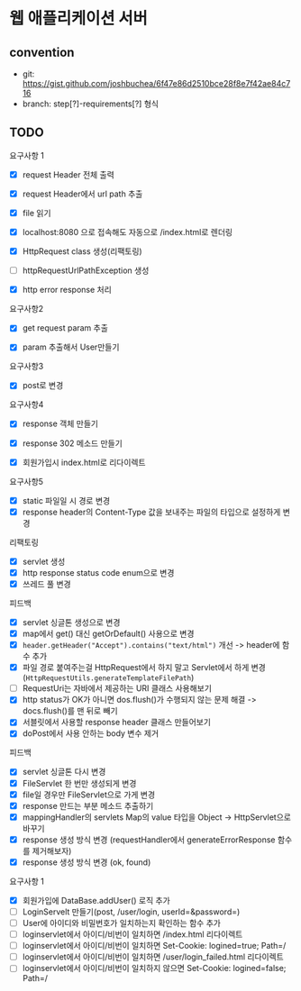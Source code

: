 # 웹 애플리케이션 서버
## convention

* git: https://gist.github.com/joshbuchea/6f47e86d2510bce28f8e7f42ae84c716
* branch: step[?]-requirements[?] 형식



## TODO

요구사항 1

- [x] request Header 전체 출력
- [x] request Header에서 url path 추출
- [x] file 읽기
- [x] localhost:8080 으로 접속해도 자동으로 /index.html로 렌더링
- [x] HttpRequest class 생성(리팩토링)
- [ ] httpRequestUrlPathException 생성
- [x] http error response 처리



요구사항2

- [x] get request param 추출
- [x] param 추출해서 User만들기



요구사항3

- [x] post로 변경



요구사항4

- [x] response 객체 만들기
- [x] response 302 메소드 만들기
- [x] 회원가입시 index.html로 리다이렉트



요구사항5

- [x] static 파일일 시 경로 변경
- [x] response header의 Content-Type 값을 보내주는 파일의 타입으로 설정하게 변경

리팩토링

- [x] servlet 생성
- [x] http response status code enum으로 변경
- [x] 쓰레드 풀 변경

피드백

- [x] servlet 싱글톤 생성으로 변경
- [x] map에서 get() 대신 getOrDefault() 사용으로 변경
- [x] ```header.getHeader("Accept").contains("text/html")``` 개선 -> header에 함수 추가
- [x] 파일 경로 붙여주는걸 HttpRequest에서 하지 말고 Servlet에서 하게 변경(```HttpRequestUtils.generateTemplateFilePath```)
- [ ] RequestUri는 자바에서 제공하는 URI 클래스 사용해보기
- [x] http status가 OK가 아니면 dos.flush()가 수행되지 않는 문제 해결 -> docs.flush()를 맨 뒤로 빼기
- [x] 서블릿에서 사용할 response header 클래스 만들어보기
- [x] doPost에서 사용 안하는 body 변수 제거

피드백

- [x] servlet 싱글톤 다시 변경
- [x] FileServlet 한 번만 생성되게 변경
- [x] file일 경우만 FileServlet으로 가게 변경
- [x] response 만드는 부분 메소드 추출하기
- [x] mappingHandler의 servlets Map의 value 타입을 Object -> HttpServlet으로 바꾸기
- [x] response 생성 방식 변경 (requestHandler에서 generateErrorResponse 함수를 제거해보자)
- [x] response 생성 방식 변경 (ok, found)

요구사항 1

- [x] 회원가입에 DataBase.addUser() 로직 추가
- [ ] LoginServelt 만들기(post, /user/login, userId=&password=)
- [ ] User에 아이디와 비밀번호가 일치하는지 확인하는 함수 추가
- [ ] loginservlet에서 아이디/비번이 일치하면 /index.html 리다이렉트
- [ ] loginservlet에서 아이디/비번이 일치하면 Set-Cookie: logined=true; Path=/
- [ ] loginservlet에서 아이디/비번이 일치하면 /user/login_failed.html 리다이렉트
- [ ] loginservlet에서 아이디/비번이 일치하지 않으면 Set-Cookie: logined=false; Path=/
